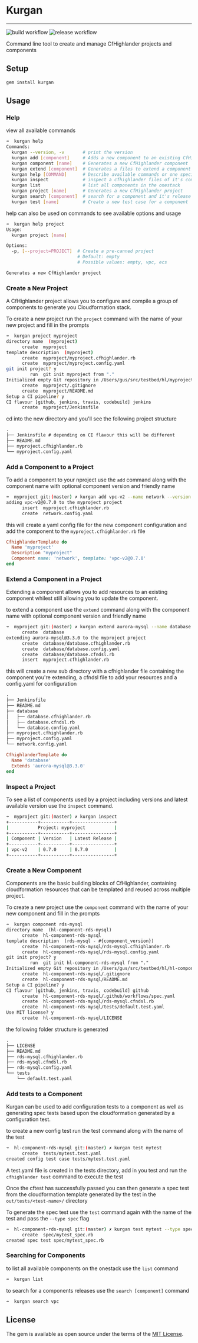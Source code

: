 # Kurgan
---
![build workflow](https://github.com/theonestack/kurgan/actions/workflows/build-gem.yml/badge.svg)
![release workflow](https://github.com/theonestack/kurgan/actions/workflows/release-gem.yml/badge.svg)

Command line tool to create and manage CfHighlander projects and components

## Setup

```sh
gem install kurgan
```

## Usage

### Help

view all available commands

```bash
➜  kurgan help
Commands:
  kurgan --version, -v       # print the version
  kurgan add [component]     # Adds a new component to an existing CfHighlander project
  kurgan component [name]    # Generates a new CfHighlander component
  kurgan extend [component]  # Generates a files to extend a component in a CfHighlander project
  kurgan help [COMMAND]      # Describe available commands or one specific command
  kurgan inspect             # inspect a cfhighlander files of it's components
  kurgan list                # list all components in the onestack
  kurgan project [name]      # Generates a new CfHighlander project
  kurgan search [component]  # search for a component and it's release history
  kurgan test [name]         # Create a new test case for a component
```

help can also be used on commands to see available options and usage

```bash
➜  kurgan help project
Usage:
  kurgan project [name]

Options:
  -p, [--project=PROJECT]  # Create a pre-canned project
                           # Default: empty
                           # Possible values: empty, vpc, ecs

Generates a new CfHighlander project
```

### Create a New Project

A CfHighlander project allows you to configure and compile a group of components to generate you Cloudformation stack.

To create a new project run the `project` command with the name of your new project and fill in the prompts

```sh
➜  kurgan project myproject
directory name  (myproject)
      create  myproject
template description  (myproject)
      create  myproject/myproject.cfhighlander.rb
      create  myproject/myproject.config.yaml
git init project? y
         run  git init myproject from "."
Initialized empty Git repository in /Users/gus/src/testbed/hl/myproject/.git/
      create  myproject/.gitignore
      create  myproject/README.md
Setup a CI pipeline? y
CI flavour [github, jenkins, travis, codebuild] jenkins
      create  myproject/Jenkinsfile
```

cd into the new directory and you'll see the following project structure

```txt
.
├── Jenkinsfile # depending on CI flavour this will be different
├── README.md
├── myproject.cfhighlander.rb
└── myproject.config.yaml
```


### Add a Component to a Project

To add a component to your nproject use the `add` command along with the component name with optional component version and friendly name

```sh
➜  myproject git:(master) ✗ kurgan add vpc-v2 --name network --version 0.7.0
adding vpc-v2@0.7.0 to the myproject project
      insert  myproject.cfhighlander.rb
      create  network.config.yaml
```

this will create a yaml config file for the new component configuration and add the component to the `myproject.cfhighlander.rb` file

```rb
CfhighlanderTemplate do
  Name 'myproject'
  Description "myproject"
  Component name: 'network', template: 'vpc-v2@0.7.0'
end
```


### Extend a Component in a Project

Extending a component allows you to add resources to an existing component whilest still allowing you to update the component.

to extend a component use the `extend` command along with the component name with optional component version and friendly name

```sh
➜  myproject git:(master) ✗ kurgan extend aurora-mysql --name database --version 3.3.0
      create  database
extending aurora-mysql@3.3.0 to the myproject project
      create  database/database.cfhighlander.rb
      create  database/database.config.yaml
      create  database/database.cfndsl.rb
      insert  myproject.cfhighlander.rb
```

this will create a new sub directory with a cfhighlander file containing the component you're extending, a cfndsl file to add your resources and a config.yaml for configuration

```txt
.
├── Jenkinsfile
├── README.md
├── database
│   ├── database.cfhighlander.rb
│   ├── database.cfndsl.rb
│   └── database.config.yaml
├── myproject.cfhighlander.rb
├── myproject.config.yaml
└── network.config.yaml
```

```rb
CfhighlanderTemplate do
  Name 'database'
  Extends 'aurora-mysql@3.3.0'
end
```


### Inspect a Project

To see a list of components used by a project including versions and latest available version use the `inspect` command.

```sh
➜  myproject git:(master) ✗ kurgan inspect
+-----------+-----------+----------------+
|           Project: myproject           |
+-----------+-----------+----------------+
| Component | Version   | Latest Release |
+-----------+-----------+----------------+
| vpc-v2    | 0.7.0     | 0.7.0          |
+-----------+-----------+----------------+
```


### Create a New Component

Components are the basic building blocks of CfHighlander, containing cloudformation resources that can be templated and reused across multiple project.

To create a new project use the `component` command with the name of your new component and fill in the prompts

```txt
➜  kurgan component rds-mysql
directory name  (hl-component-rds-mysql)
      create  hl-component-rds-mysql
template description  (rds-mysql - #{component_version})
      create  hl-component-rds-mysql/rds-mysql.cfhighlander.rb
      create  hl-component-rds-mysql/rds-mysql.config.yaml
git init project? y
         run  git init hl-component-rds-mysql from "."
Initialized empty Git repository in /Users/gus/src/testbed/hl/hl-component-rds-mysql/.git/
      create  hl-component-rds-mysql/.gitignore
      create  hl-component-rds-mysql/README.md
Setup a CI pipeline? y
CI flavour [github, jenkins, travis, codebuild] github
      create  hl-component-rds-mysql/.github/workflows/spec.yaml
      create  hl-component-rds-mysql/rds-mysql.cfndsl.rb
      create  hl-component-rds-mysql/tests/default.test.yaml
Use MIT license? y
      create  hl-component-rds-mysql/LICENSE
```

the following folder structure is generated

```txt
.
├── LICENSE
├── README.md
├── rds-mysql.cfhighlander.rb
├── rds-mysql.cfndsl.rb
├── rds-mysql.config.yaml
└── tests
    └── default.test.yaml
```


### Add tests to a Component

Kurgan can be used to add configuration tests to a component as well as generating spec tests based upon the cloudformation generated by a configuration test.

to create a new config test run the test command along with the name of the test

```sh
➜  hl-component-rds-mysql git:(master) ✗ kurgan test mytest
      create  tests/mytest.test.yaml
created config test case tests/mytest.test.yaml
```

A test.yaml file is created in the tests directory, add in you test and run the `cfhighlander test` command to execute the test

Once the cftest has successfully passed you can then generate a spec test from the cloudformation template generated by the test in the `out/tests/<test-name>/` directory

To generate the spec test use the `test` command again with the name of the test and pass the `--type spec` flag

```sh
➜  hl-component-rds-mysql git:(master) ✗ kurgan test mytest --type spec
      create  spec/mytest_spec.rb
created spec test spec/mytest_spec.rb
```


### Searching for Components

to list all available components on the onestack use the `list` command

```sh
➜  kurgan list
```

to search for a components releases use the `search [component]` command

```sh
➜  kurgan search vpc
```


## License

The gem is available as open source under the terms of the [MIT License](https://opensource.org/licenses/MIT).
